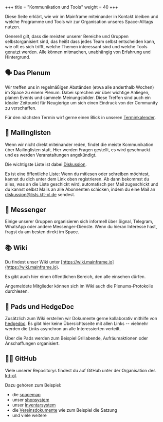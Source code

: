 +++
title = "Kommunikation und Tools"
weight = 40
+++

Diese Seite erklärt, wie wir im Mainframe miteinander in Kontakt bleiben und
welche Programme und Tools wir zur Organisation unseres Space-Alltags nutzen.

Generell gilt, dass die meisten unserer Bereiche und Gruppen selbstorganisiert
sind, das heißt dass jedes Team selbst entscheiden kann, wie oft es sich trifft,
welche Themen interessant sind und welche Tools genutzt werden. Alle können
mitmachen, unabhängig von Erfahrung und Hintergrund.

## 🗣️ Das Plenum

Wir treffen uns in regelmäßigen Abständen (etwa alle anderthalb Wochen) im Space
zu einem Plenum. Dabei sprechen wir über wichtige Anliegen, planen Events und
sammeln Meinungsbilder. Diese Treffen sind auch ein idealer Zeitpunkt für
Neugierige um sich einen Eindruck von der Community zu verschaffen.

Für den nächsten Termin wirf gerne einen Blick in unseren [Terminkalender](@/calendar.md).

## 📨 Mailinglisten

Wenn wir nicht direkt miteinander reden, findet die meiste Kommunikation über
Mailinglisten statt. Hier werden Fragen gestellt, es wird geschnackt und es
werden Veranstaltungen angekündigt.

Die wichtigste Liste ist dabei
[Diskussion](https://mailman.ktt-ol.de/postorius/lists/diskussion.lists.ktt-ol.de/).

Es ist eine öffentliche Liste: Wenn du mitlesen oder schreiben möchtest, kannst
du dich unter dem Link oben registrieren. Ab dann bekommst du alles, was an die
Liste geschickt wird, automatisch per Mail zugeschickt und du kannst selbst
Mails an alle Abonnenten schicken, indem du eine Mail an
[diskussion@lists.ktt-ol.de](mailto:diskussion@lists.ktt-ol.de) sendest.

## 💬 Messenger

Einige unserer Gruppen organisieren sich informell über Signal, Telegram,
WhatsApp oder andere Messenger-Dienste. Wenn du hieran Interesse hast, fragst du
am besten direkt im Space.

## 📚 Wiki

Du findest unser Wiki unter [https://wiki.mainframe.io](https://wiki.mainframe.io).

Es gibt auch hier einen öffentlichen Bereich, den alle einsehen dürfen.

Angemeldete Mitglieder können sich im Wiki auch die Plenums-Protokolle durchlesen.

## 📝 Pads und HedgeDoc

Zusätzlich zum Wiki erstellen wir Dokumente gerne kollaborativ mithilfe von
[hedgedoc](https://md.mainframe.io). Es gibt hier keine Übersichtsseite mit allen Links
-- vielmehr werden die Links asynchron an alle Interessierten verteilt.

Über die Pads werden zum Beispiel Grillabende, Aufräumaktionen oder
Anschaffungen organisiert.

## 🧑‍💻 GitHub

Viele unserer Repositorys findest du auf GitHub unter der Organisation des
[ktt-ol](https://github.com/ktt-ol).

Dazu gehören zum Beispiel:

* die [spacemap](https://github.com/ktt-ol/spacemap)
* unser [shopsystem](https://github.com/ktt-ol/ktt-shopsystem)
* unser [Inventarsystem](https://github.com/ktt-ol/ktt-inventory-system)
* die [Vereinsdokumente](https://github.com/ktt-ol/articles-of-association) wie zum Beispiel die Satzung
* und viele weitere
